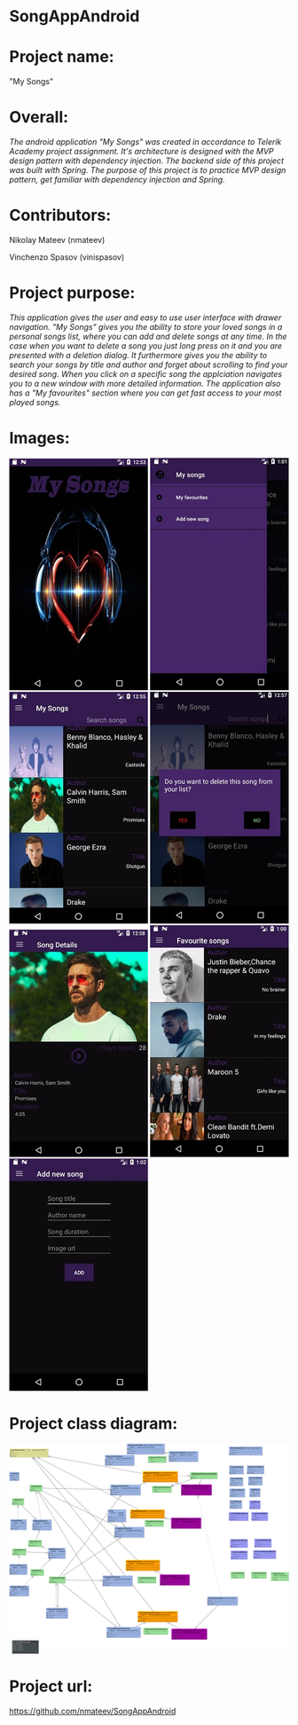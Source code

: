 # SongAppAndroid

**<h1>Project name:</h1>** "My Songs"

**<h1>Overall:</h1>**
 *The android application "My Songs" was created in accordance to Telerik Academy project assignment. It's architecture is designed with the MVP design pattern with dependency injection. The backend side of this project was built with Spring.
  The purpose of this project is to practice MVP design pattern, get familiar with dependency injection and Spring.*

**<h1>Contributors:</h1>**
Nikolay Mateev (nmateev)

Vinchenzo Spasov (vinispasov)

**<h1>Project purpose:</h1>**
*This application gives the user and easy to use user interface with drawer navigation. "My Songs" gives you the ability to store your loved songs in a personal songs list, where you can add and delete songs at any time. In the case when you want to delete a song you just long press on it and you are presented with a deletion dialog. It furthermore gives you the ability to search your songs by title and author and forget about scrolling to find your desired song. When you click on a specific song the applciation navigates you to a new window with more detailed information. The application also has a "My favourites" section where you can get fast access to your most played songs.*

**<h1>Images: </h1>**

![Alt text](https://github.com/nmateev/SongAppAndroid/blob/master/screenshots/applaunch.jpg)
![Alt text](https://github.com/nmateev/SongAppAndroid/blob/master/screenshots/drawernavigation.jpg)
![Alt text](https://github.com/nmateev/SongAppAndroid/blob/master/screenshots/homesongslist.jpg)
![Alt text](https://github.com/nmateev/SongAppAndroid/blob/master/screenshots/deletiondialogsongslist.jpg)
![Alt text](https://github.com/nmateev/SongAppAndroid/blob/master/screenshots/songdetails.jpg)
![Alt text](https://github.com/nmateev/SongAppAndroid/blob/master/screenshots/myfavourites.jpg)
![Alt text](https://github.com/nmateev/SongAppAndroid/blob/master/screenshots/addnewsong.jpg)

**<h1>Project class diagram:</h1>**

![Alt text](https://github.com/nmateev/SongAppAndroid/blob/master/Diagram.png)

**<h1>Project url:</h1>** https://github.com/nmateev/SongAppAndroid
